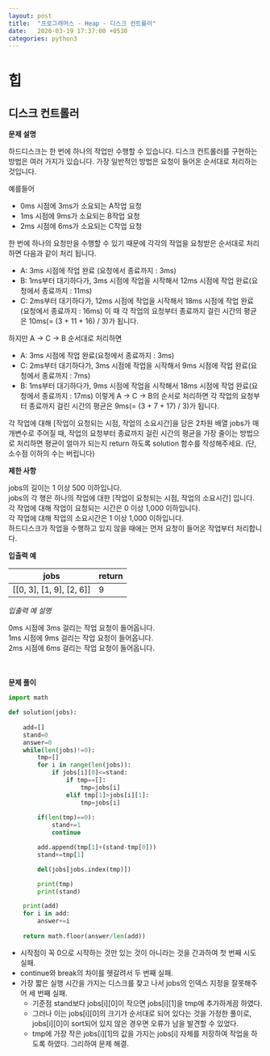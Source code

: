 ```yaml
---
layout: post
title:  "프로그래머스 - Heap - 디스크 컨트롤러"
date:   2020-03-19 17:37:00 +0530
categories: python3
---
```

힙
====
디스크 컨트롤러
----

**문제 설명**

하드디스크는 한 번에 하나의 작업만 수행할 수 있습니다. 디스크 컨트롤러를 구현하는 방법은 여러 가지가 있습니다. 가장 일반적인 방법은 요청이 들어온 순서대로 처리하는 것입니다.

예를들어

- 0ms 시점에 3ms가 소요되는 A작업 요청
- 1ms 시점에 9ms가 소요되는 B작업 요청
- 2ms 시점에 6ms가 소요되는 C작업 요청

한 번에 하나의 요청만을 수행할 수 있기 때문에 각각의 작업을 요청받은 순서대로 처리하면 다음과 같이 처리 됩니다.

- A: 3ms 시점에 작업 완료 (요청에서 종료까지 : 3ms)
- B: 1ms부터 대기하다가, 3ms 시점에 작업을 시작해서 12ms 시점에 작업 완료(요청에서 종료까지 : 11ms)
- C: 2ms부터 대기하다가, 12ms 시점에 작업을 시작해서 18ms 시점에 작업 완료(요청에서 종료까지 : 16ms)
이 때 각 작업의 요청부터 종료까지 걸린 시간의 평균은 10ms(= (3 + 11 + 16) / 3)가 됩니다.

하지만 A → C → B 순서대로 처리하면

- A: 3ms 시점에 작업 완료(요청에서 종료까지 : 3ms)
- C: 2ms부터 대기하다가, 3ms 시점에 작업을 시작해서 9ms 시점에 작업 완료(요청에서 종료까지 : 7ms)
- B: 1ms부터 대기하다가, 9ms 시점에 작업을 시작해서 18ms 시점에 작업 완료(요청에서 종료까지 : 17ms)
이렇게 A → C → B의 순서로 처리하면 각 작업의 요청부터 종료까지 걸린 시간의 평균은 9ms(= (3 + 7 + 17) / 3)가 됩니다.

각 작업에 대해 [작업이 요청되는 시점, 작업의 소요시간]을 담은 2차원 배열 jobs가 매개변수로 주어질 때, 작업의 요청부터 종료까지 걸린 시간의 평균을 가장 줄이는 방법으로 처리하면 평균이 얼마가 되는지 return 하도록 solution 함수를 작성해주세요. (단, 소수점 이하의 수는 버립니다)

**제한 사항**

jobs의 길이는 1 이상 500 이하입니다.<br>
jobs의 각 행은 하나의 작업에 대한 [작업이 요청되는 시점, 작업의 소요시간] 입니다.<br>
각 작업에 대해 작업이 요청되는 시간은 0 이상 1,000 이하입니다.<br>
각 작업에 대해 작업의 소요시간은 1 이상 1,000 이하입니다.<br>
하드디스크가 작업을 수행하고 있지 않을 때에는 먼저 요청이 들어온 작업부터 처리합니다.<br>

**입출력 예**

jobs|return
--|--
[[0, 3], [1, 9], [2, 6]]|9

*입출력 예 설명*

0ms 시점에 3ms 걸리는 작업 요청이 들어옵니다.<br>
1ms 시점에 9ms 걸리는 작업 요청이 들어옵니다.<br>
2ms 시점에 6ms 걸리는 작업 요청이 들어옵니다.<br>
<br><br>


**문제 풀이**

```python
import math

def solution(jobs):
    
    add=[]
    stand=0
    answer=0
    while(len(jobs)!=0):
        tmp=[]
        for i in range(len(jobs)):
            if jobs[i][0]<=stand:
                if tmp==[]:
                    tmp=jobs[i]
                elif tmp[1]>jobs[i][1]:
                    tmp=jobs[i]             
                
        if(len(tmp)==0):
            stand+=1
            continue

        add.append(tmp[1]+(stand-tmp[0]))
        stand+=tmp[1]

        del(jobs[jobs.index(tmp)])

        print(tmp)
        print(stand)

    print(add)
    for i in add:
        answer+=i
        
    return math.floor(answer/len(add))
```
- 시작점이 꼭 0으로 시작하는 것만 있는 것이 아니라는 것을 간과하여 첫 번째 시도 실패.
- continue와 break의 차이를 헷갈려서 두 번째 실패.
- 가장 짧은 실행 시간을 가지는 디스크를 찾고 나서 jobs의 인덱스 지정을 잘못해주어 세 번째 실패.
	* 기준점 stand보다 jobs[i][0]이 작으면 jobs[i][1]을 tmp에 추가하게끔 하였다.
	* 그러나 이는 jobs[i][0]의 크기가 순서대로 되어 있다는 것을 가정한 풀이로, jobs[i][0]이 sort되어 있지 않은 경우면 오류가 남을 발견할 수 있었다.
	* tmp에 가장 작은 jobs[i][1]의 값을 가지는 jobs[i] 자체를 저장하여 작업을 하도록 하였다. 그리하여 문제 해결.